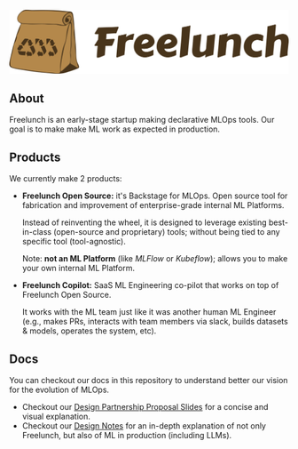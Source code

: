 ![](logo_freelunch_with_name.png)

## About

Freelunch is an early-stage startup making declarative MLOps tools. Our goal is to make
make ML work as expected in production.

## Products

We currently make 2 products:

- __Freelunch Open Source:__ it's Backstage for MLOps. Open source tool for fabrication and improvement of enterprise-grade internal ML Platforms.

    Instead of reinventing the wheel, it is designed to leverage existing best-in-class (open-source and proprietary) tools; without being tied to any specific tool (tool-agnostic).

    Note: __not an ML Platform__ (like *MLFlow* or *Kubeflow*); allows you to make your own internal ML Platform.

- __Freelunch Copilot:__ SaaS ML Engineering co-pilot that works on top of Freelunch Open Source. 

    It works with the ML team just like it was another human ML Engineer (e.g., makes PRs, interacts with team members via slack, builds datasets & models, operates the system, etc).

## Docs

You can checkout our docs in this repository to understand better our vision for the evolution of MLOps.

- Checkout our [Design Partnership Proposal Slides](https://docs.google.com/presentation/d/1kF-ZzVD8EiNLHFMuztEcYeT-kez1266R/edit?usp=sharing&ouid=114266237528985699122&rtpof=true&sd=true) for a concise and visual explanation.
- Checkout our [Design Notes](design_notes.md) for an in-depth explanation of not only Freelunch, but also of ML in production (including LLMs).


